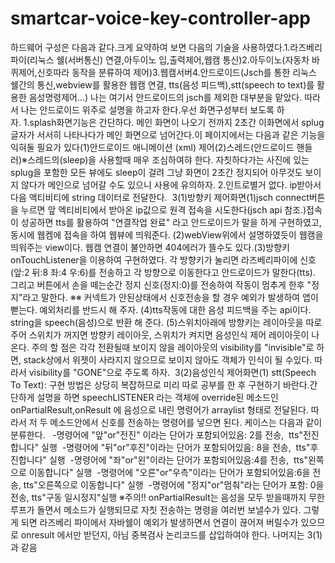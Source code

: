 # smartcar-voice-key-controller-app
하드웨어 구성은 다음과 같다.크게 요약하여 보면 다음의 기술을 사용하였다.1.라즈베리파이(리눅스 쉘(서버통신) 연결,아두이노 입,출력제어,웹캠 통신)2.아두이노(자동차 바퀴제어,신호따라 동작을 분류하여 제어)3.웹캠서버4.안드로이드(Jsch를 통한 리눅스 쉘간의 통신,webview를 활용한 웹캠 연결, tts(음성 피드백),stt(speech to text)를 활용한 음성명령제어...) 나는 여기서 안드로이드의 jsch를 제외한 대부분을 맡았다. 따라서 나는 안드로이드 위주로 설명을 하고자 한다.우선 화면구성부터 보도록 하자. 1.splash화면기능은 간단하다. 메인 화면이 나오기 전까지 2초간 이화면에서 splug글자가 서서히 나타나다가 메인 화면으로 넘어간다.이 페이지에서는 다음과 같은 기능을 익혀둘 필요가 있다(1)안드로이드 애니메이션 (xml) 제어(2)스레드(안드로이드 핸들러)※스레드의(sleep)을 사용할때 매우 조심하여햐 한다. 자칫하다가는 사진에 있는 splug을 포함한 모든 뷰에도 sleep이 걸려 그냥 화면이 2초간 정지되어 아무것도 보이지 않다가 메인으로 넘어갈 수도 있으니 사용에 유의하자. 2.인트로별거 없다. ip받아서 다음 액티비티에 string 데이터로 전달한다.  3(1)방향키 제어화면(1)jsch connect버튼을 누르면 앞 엑티비티에서 받아온 ip값으로 원격 접속을 시도한다(jsch api 참조.)접속이 성공하면 tts를 활용하여 "연결작업 완료" 라고 안드로이드가 말을 하게 구현하였고, 동시에 웹켐에 접속을 하여 웹뷰에 띄워준다. (2)webView위에서 설명하였듯이 웹캠을 띄워주는 view이다. 웹캠 연결이 불안하면 404에러가 뜰수도 있다.(3)방향키onTouchListener을 이용하여 구현하였다. 각 방향키가 눌리면 라즈베리파이에 신호(앞:2 뒤:8 좌:4 우:6)를 전송하고 각 방향으로 이동한다고 안드로이드가 말한다(tts). 그리고 버튼에서 손을 떼는순간 정지 신호(정지:0)를 전송하여 작동이 멈추게 한후 "정지"라고 말한다. ※※ 커넥트가 안된상태에서 신호전송을 할 경우 예외가 발생하여 앱이 뻗는다. 예외처리를 반드시 해 주자. (4)tts작동에 대한 음성 피드백을 주는 api이다. string을 speech(음성)으로 반환 해 준다. (5)스위치아래에 방향키는 레이아웃을 따로주어 스위치가 꺼지면 방향키 레이아웃, 스위치가 켜지면 음성인식 제어 레이아웃이 나온다. 주의 할 점은 각각 전환될때 보이지 않을 레이아웃의 visibility를 "invisible"로 하면, stack상에서 위젯이 사라지지 않으므로 보이지 않아도 객체가 인식이 될 수있다. 따라서 visibility를 "GONE"으로 주도록 하자.  3(2)음성인식 제어화면(1) stt(Speech To Text): 구현 방법은 상당히 복잡하므로 미리 따로 공부를 한 후 구현하기 바란다.간단하게 설명을 하면 speechLISTENER 라는 객체에 override된 메소드인 onPartialResult,onResult 에 음성으로 내린 명령어가 arraylist 형태로 전달된다. 따라서 저 두 메소드안에서 신호를 전송하는 명령어를 넣으면 된다. 케이스는 다음과 같이 분류한다.   -명령어에 "앞"or"전진" 이라는 단어가 포함되어있음: 2를 전송,  tts"전진합니다" 실행  -명령어에 "뒤"or"후진"이라는 단어가 포함되어있음: 8을 전송,  tts"후진합니다" 실행  -명령어에 "좌"or"왼"이라는 단어가 포함되어있음:4를 전송,  tts"왼쪽으로 이동합니다" 실행  -명령어에 "오른"or"우측"이라는 단어가 포함되어있음:6을 전송, tts"오른쪽으로 이동합니다" 실행  -명령어에 "정지"or"멈춰"라는 단어가 포함: 0을 전송, tts"구동 일시정지"실행 ※주의!! onPartialResult는 음성을 모두 받을때까지 무한루프가 돌면서 메소드가 실행되므로 자칫 전송하는 명령을 여러번 보낼수가 있다. 그렇게 되면 라즈베리 파이에서 자바쉘이 예외가 발생하면서 연결이 끊어져 버릴수가 있으므로 onresult 에서만 받던지, 아님 중복검사 논리코드를 삽입하여야 한다. 나머지는 3(1)과 같음
